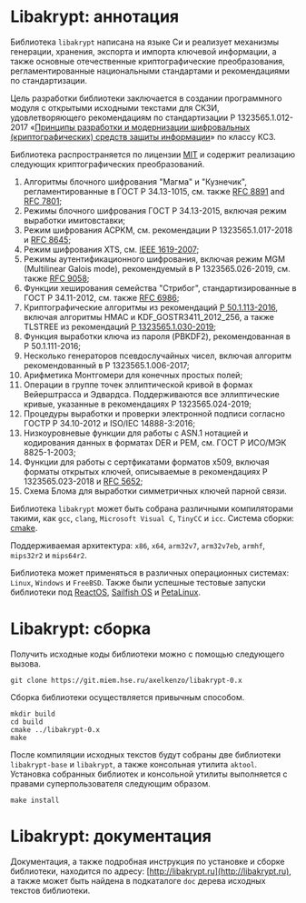 # Libakrypt: аннотация

Библиотека `libakrypt` написана на языке Си и реализует механизмы генерации, хранения, экспорта и импорта
ключевой информации, а также основные отечественные криптографические преобразования, регламентированные 
национальными стандартами и рекомендациями по стандартизации.

Цель разработки библиотеки заключается в создании программного модуля с
открытыми исходными текстами для СКЗИ, удовлетворяющего рекомендациям по стандартизации Р 1323565.1.012-2017
«[Принципы разработки и модернизации шифровальных (криптографических) средств защиты
информации](https://tc26.ru/standarts/rekomendatsii-po-standartizatsii/r-1323565-1-012-2017-informatsionnaya-tekhnologiya-kriptograficheskaya-zashchita-informatsii-printsipy-razrabotki-i-modernizatsii-shifrovalnykh-kriptograficheskikh-sredstv-zashchity-informatsii.html)» 
по классу КС3.

Библиотека распространяется по лицензии [MIT](https://git.miem.hse.ru/axelkenzo/libakrypt-0.x/-/raw/master/LICENSE) 
и содержит реализацию следующих криптографических преобразований.


  1. Алгоритмы блочного шифрования "Магма" и "Кузнечик", регламентированные в ГОСТ Р 34.13-1015,
     см. также [RFC 8891](https://tools.ietf.org/html/rfc8891) and [RFC 7801](https://tools.ietf.org/html/rfc7801);
  2. Режимы блочного шифрования ГОСТ Р 34.13-2015, включая режим выработки имитовставки;
  3. Режим шифрования ACPKM, см. рекомендации Р 1323565.1.017-2018 
     и [RFC 8645](https://tools.ietf.org/html/rfc8645);
  4. Режим шифрования XTS, см. [IEEE 1619-2007](https://standards.ieee.org/standard/1619-2007.html);
  5. Режимы аутентификационного шифрования, включая режим MGM (Multilinear Galois mode), 
     рекомендуемый в Р 1323565.026-2019, см. также [RFC 9058](https://tools.ietf.org/html/rfc9058);
  6. Функции хеширования семейства "Стрибог", стандартизированные в ГОСТ Р 34.11-2012, 
     см. также [RFC 6986](https://tools.ietf.org/html/rfc6986);
  7. Криптографические алгоритмы из рекомендаций [Р 50.1.113-2016](https://tc26.ru/standard/rs/%D0%A0%2050.1.113-2016.pdf), 
     включая алгоритмы HMAC и KDF_GOSTR3411_2012_256, а также TLSTREE из 
     рекомендаций [Р 1323565.1.030-2019](https://tc26.ru/standarts/rekomendatsii-po-standartizatsii/r-1323565-1-030-2020-informatsionnaya-tekhnologiya-kriptograficheskaya-zashchita-informatsii-ispolzovanie-kriptograficheskikh-algoritmov-v-protokole-bezopasnosti-transportnogo-urovnya-tls-1-3-.html);
  8. Функция выработки ключа из пароля (PBKDF2), рекомендованная в Р 50.1.111-2016;
  9. Несколько генераторов псевдослучайных чисел, включая алгоритм рекомендованный в Р 1323565.1.006-2017;
 10. Арифметика Монтгомери для конечных простых полей;
 11. Операции в группе точек эллиптической кривой в формах Вейерштрасса и Эдвардса.
     Поддерживаются все эллиптические кривые, указанные в рекомендациях Р 1323565.024-2019;
 12. Процедуры выработки и проверки электронной подписи согласно ГОСТР Р 34.10-2012 и ISO/IEC 14888-3:2016;
 13. Низкоуровневые функции для работы с ASN.1 нотацией и кодирования данных в форматах DER и PEM, 
     см. ГОСТ Р ИСО/МЭК 8825-1-2003;
 14. Функции для работы с сертфикатами форматов x509, включая форматы открытых ключей, описываемые 
     в рекомендациях Р 1323565.023-2018 и [RFC 5652](https://tools.ietf.org/html/rfc5652);
 15. Схема Блома для выработки симметричных ключей парной связи.


Библиотека `libakrypt` может быть собрана различными компиляторами такими, как `gcc`, `clang`, 
`Microsoft Visual C`, `TinyCC` и `icc`. Система сборки: [cmake](https://cmake.org/).

Поддерживаемая архитектура: `x86`, `x64`, `arm32v7`, `arm32v7eb`, `armhf`, `mips32r2` и `mips64r2`.

Библиотека может применяться в различных операционных системах: `Linux`, `Windows` и `FreeBSD`.
Также были успешные тестовые запуски библиотеки под 
[ReactOS](https://reactos.org), [Sailfish OS](https://sailfishos.org/) и
[PetaLinux](https://www.xilinx.com/products/design-tools/embedded-software/petalinux-sdk.html).

# Libakrypt: сборка

Получить исходные коды библиотеки можно с помощью следующего вызова.

    git clone https://git.miem.hse.ru/axelkenzo/libakrypt-0.x

Cборка библиотеки осуществляется привычным способом.

    mkdir build
    cd build
    cmake ../libakrypt-0.x
    make

После компиляции исходных текстов будут собраны две библиотеки `libakrypt-base` и `libakrypt`,
а также консольная утилита `aktool`.
Установка собранных библиотек и консольной утилиты выполняется с правами суперпользователя следующим образом.

    make install

# Libakrypt: документация

Документация, а также подробная инструкция по установке и сборке 
библиотеки, находится по адресу: [http://libakrypt.ru](http://libakrypt.ru),
а также может быть найдена в подкаталоге `doc` дерева исходных текстов библиотеки.


